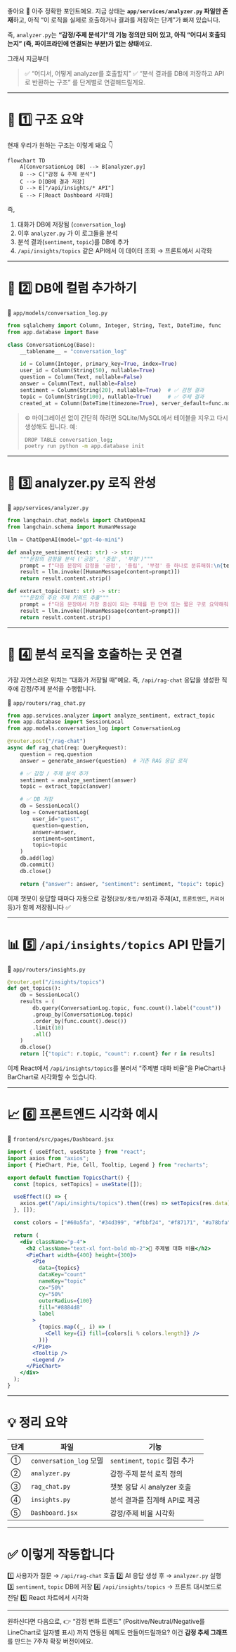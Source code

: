 좋아요 👏 아주 정확한 포인트예요.
지금 상태는 **`app/services/analyzer.py` 파일만 존재**하고,
아직 “이 로직을 실제로 호출하거나 결과를 저장하는 단계”가 빠져 있습니다.

즉,
`analyzer.py`는 **“감정/주제 분석기”의 기능 정의만 되어 있고,
아직 “어디서 호출되는지” (즉, 파이프라인에 연결되는 부분)가 없는 상태**예요.

그래서 지금부터

> ✅ “어디서, 어떻게 analyzer를 호출할지”
> ✅ “분석 결과를 DB에 저장하고 API로 반환하는 구조”
> 를 단계별로 연결해드릴게요.

---

# 🧠 1️⃣ 구조 요약

현재 우리가 원하는 구조는 이렇게 돼요 👇

```mermaid
flowchart TD
    A[ConversationLog DB] --> B[analyzer.py]
    B --> C["감정 & 주제 분석"]
    C --> D[DB에 결과 저장]
    D --> E["/api/insights/* API"]
    E --> F[React Dashboard 시각화]

```

즉,

1. 대화가 DB에 저장됨 (`conversation_log`)
2. 이후 `analyzer.py` 가 이 로그들을 분석
3. 분석 결과(`sentiment`, `topic`)를 DB에 추가
4. `/api/insights/topics` 같은 API에서 이 데이터 조회 → 프론트에서 시각화

---

# 🧩 2️⃣ DB에 컬럼 추가하기

📁 `app/models/conversation_log.py`

```python
from sqlalchemy import Column, Integer, String, Text, DateTime, func
from app.database import Base

class ConversationLog(Base):
    __tablename__ = "conversation_log"

    id = Column(Integer, primary_key=True, index=True)
    user_id = Column(String(50), nullable=True)
    question = Column(Text, nullable=False)
    answer = Column(Text, nullable=False)
    sentiment = Column(String(20), nullable=True)  # ✅ 감정 결과
    topic = Column(String(100), nullable=True)     # ✅ 주제 결과
    created_at = Column(DateTime(timezone=True), server_default=func.now())
```

> ⚙️ 마이그레이션 없이 간단히 하려면 SQLite/MySQL에서 테이블을 지우고 다시 생성해도 됩니다.
> 예:
>
> ```bash
> DROP TABLE conversation_log;
> poetry run python -m app.database init
> ```

---

# 🧠 3️⃣ analyzer.py 로직 완성

📁 `app/services/analyzer.py`

```python
from langchain.chat_models import ChatOpenAI
from langchain.schema import HumanMessage

llm = ChatOpenAI(model="gpt-4o-mini")

def analyze_sentiment(text: str) -> str:
    """문장의 감정을 분석 ('긍정', '중립', '부정')"""
    prompt = f"다음 문장의 감정을 '긍정', '중립', '부정' 중 하나로 분류해줘:\n{text}"
    result = llm.invoke([HumanMessage(content=prompt)])
    return result.content.strip()

def extract_topic(text: str) -> str:
    """문장의 주요 주제 키워드 추출"""
    prompt = f"다음 문장에서 가장 중심이 되는 주제를 한 단어 또는 짧은 구로 요약해줘:\n{text}"
    result = llm.invoke([HumanMessage(content=prompt)])
    return result.content.strip()
```

---

# 🔄 4️⃣ 분석 로직을 호출하는 곳 연결

가장 자연스러운 위치는 “대화가 저장될 때”예요.
즉, `/api/rag-chat` 응답을 생성한 직후에 감정/주제 분석을 수행합니다.

📁 `app/routers/rag_chat.py`

```python
from app.services.analyzer import analyze_sentiment, extract_topic
from app.database import SessionLocal
from app.models.conversation_log import ConversationLog

@router.post("/rag-chat")
async def rag_chat(req: QueryRequest):
    question = req.question
    answer = generate_answer(question)  # 기존 RAG 응답 로직

    # ✅ 감정 / 주제 분석 추가
    sentiment = analyze_sentiment(answer)
    topic = extract_topic(answer)

    # ✅ DB 저장
    db = SessionLocal()
    log = ConversationLog(
        user_id="guest",
        question=question,
        answer=answer,
        sentiment=sentiment,
        topic=topic
    )
    db.add(log)
    db.commit()
    db.close()

    return {"answer": answer, "sentiment": sentiment, "topic": topic}
```

이제 챗봇이 응답할 때마다
자동으로 감정(`긍정/중립/부정`)과 주제(`AI`, `프론트엔드`, `커리어` 등)가 함께 저장됩니다 ✅

---

# 📊 5️⃣ `/api/insights/topics` API 만들기

📁 `app/routers/insights.py`

```python
@router.get("/insights/topics")
def get_topics():
    db = SessionLocal()
    results = (
        db.query(ConversationLog.topic, func.count().label("count"))
        .group_by(ConversationLog.topic)
        .order_by(func.count().desc())
        .limit(10)
        .all()
    )
    db.close()
    return [{"topic": r.topic, "count": r.count} for r in results]
```

이제 React에서 `/api/insights/topics`를 불러서
“주제별 대화 비율”을 PieChart나 BarChart로 시각화할 수 있습니다.

---

# 📈 6️⃣ 프론트엔드 시각화 예시

📁 `frontend/src/pages/Dashboard.jsx`

```jsx
import { useEffect, useState } from "react";
import axios from "axios";
import { PieChart, Pie, Cell, Tooltip, Legend } from "recharts";

export default function TopicsChart() {
  const [topics, setTopics] = useState([]);

  useEffect(() => {
    axios.get("/api/insights/topics").then((res) => setTopics(res.data));
  }, []);

  const colors = ["#60a5fa", "#34d399", "#fbbf24", "#f87171", "#a78bfa"];

  return (
    <div className="p-4">
      <h2 className="text-xl font-bold mb-2">🧩 주제별 대화 비율</h2>
      <PieChart width={400} height={300}>
        <Pie
          data={topics}
          dataKey="count"
          nameKey="topic"
          cx="50%"
          cy="50%"
          outerRadius={100}
          fill="#8884d8"
          label
        >
          {topics.map((_, i) => (
            <Cell key={i} fill={colors[i % colors.length]} />
          ))}
        </Pie>
        <Tooltip />
        <Legend />
      </PieChart>
    </div>
  );
}
```

---

# 💡 정리 요약

| 단계 | 파일                    | 기능                         |
| -- | --------------------- | -------------------------- |
| ①  | `conversation_log` 모델 | `sentiment`, `topic` 컬럼 추가 |
| ②  | `analyzer.py`         | 감정·주제 분석 로직 정의             |
| ③  | `rag_chat.py`         | 챗봇 응답 시 analyzer 호출        |
| ④  | `insights.py`         | 분석 결과를 집계해 API로 제공         |
| ⑤  | `Dashboard.jsx`       | 감정/주제 비율 시각화               |

---

# ✅ 이렇게 작동합니다

1️⃣ 사용자가 질문 → `/api/rag-chat` 호출
2️⃣ AI 응답 생성 후 → `analyzer.py` 실행
3️⃣ `sentiment`, `topic` DB에 저장
4️⃣ `/api/insights/topics` → 프론트 대시보드로 전달
5️⃣ React 차트에서 시각화

---

원하신다면 다음으로,
👉 “감정 변화 트렌드” (Positive/Neutral/Negative를 LineChart로 일자별 표시)
까지 연동된 예제도 만들어드릴까요?
이건 **감정 추세 그래프**를 만드는 7주차 확장 버전이에요.
